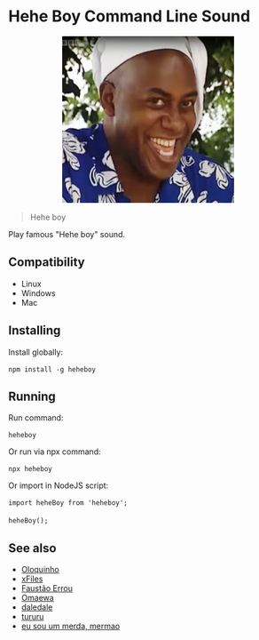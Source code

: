 # Hehe Boy Command Line Sound

<div style="text-align: center">
    <img src="./heheboy.png" height="300"/>
</div>

> Hehe boy

Play famous "Hehe boy" sound.

## Compatibility

- Linux
- Windows
- Mac

## Installing
Install globally:

    npm install -g heheboy

## Running
Run command:

    heheboy

Or run via npx command:

    npx heheboy


Or import in NodeJS script:

    import heheBoy from 'heheboy';

    heheBoy();

## See also

- [Oloquinho](https://github.com/oloquinho/oloquinho)
- [xFiles](https://github.com/BrOrlandi/xfiles/)
- [Faustão Errou](https://github.com/BrOrlandi/faustao-errou/)
- [Omaewa](https://github.com/BrOrlandi/omaewa/)
- [daledale](https://github.com/anabastos/daledale/)
- [tururu](https://github.com/gabrielEloy/tururu/)
- [eu sou um merda, mermao](https://github.com/akamuraasai/eusouummerda/)
